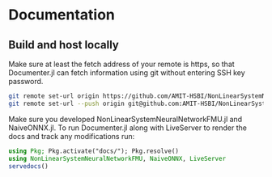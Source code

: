 # Documentation

## Build and host locally

Make sure at least the fetch address of your remote is https, so that Documenter.jl can
fetch information using git without entering SSH key password.

```bash
git remote set-url origin https://github.com/AMIT-HSBI/NonLinearSystemNeuralNetworkFMU.jl.git
git remote set-url --push origin git@github.com:AMIT-HSBI/NonLinearSystemNeuralNetworkFMU.jl.git
```

Make sure you developed NonLinearSystemNeuralNetworkFMU.jl and NaiveONNX.jl.
To run Documenter.jl along with LiveServer to render the docs and track any modifications run:

```julia
using Pkg; Pkg.activate("docs/"); Pkg.resolve()
using NonLinearSystemNeuralNetworkFMU, NaiveONNX, LiveServer
servedocs()
```
